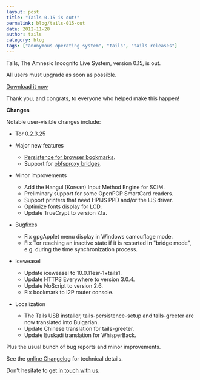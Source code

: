 ```yaml
---
layout: post
title: "Tails 0.15 is out!"
permalink: blog/tails-015-out
date: 2012-11-28
author: tails
category: blog
tags: ["anonymous operating system", "tails", "tails releases"]
---
```


Tails, The Amnesic Incognito Live System, version 0.15, is out.

All users must upgrade as soon as possible.

[Download it now](https://tails.boum.org/getting_started/)

Thank you, and congrats, to everyone who helped make this happen!

**Changes**

Notable user-visible changes include:

- Tor 0.2.3.25
- Major new features
  - [Persistence for browser bookmarks](https://tails.boum.org/doc/first_steps/persistence/configure/).
  - Support for [obfsproxy bridges](https://tails.boum.org/doc/first_steps/startup_options/bridge_mode/).

- Minor improvements
  - Add the Hangul (Korean) Input Method Engine for SCIM.
  - Preliminary support for some OpenPGP SmartCard readers.
  - Support printers that need HPIJS PPD and/or the IJS driver.
  - Optimize fonts display for LCD.
  - Update TrueCrypt to version 7.1a.

- Bugfixes
  - Fix gpgApplet menu display in Windows camouflage mode.
  - Fix Tor reaching an inactive state if it is restarted in "bridge mode",
e.g. during the time synchronization process.

- Iceweasel
  - Update iceweasel to 10.0.11esr-1+tails1.
  - Update HTTPS Everywhere to version 3.0.4.
  - Update NoScript to version 2.6.
  - Fix bookmark to I2P router console.

- Localization
  - The Tails USB installer, tails-persistence-setup and tails-greeter
are now translated into Bulgarian.
  - Update Chinese translation for tails-greeter.
  - Update Euskadi translation for WhisperBack.

Plus the usual bunch of bug reports and minor improvements.

See the [online Changelog](http://git.immerda.ch/?p=amnesia.git;a=blob_plain;f=debian/changelog;hb=refs/tags/0.15) for technical details.

Don't hesitate to [get in touch with us](https://tails.boum.org/support/).

